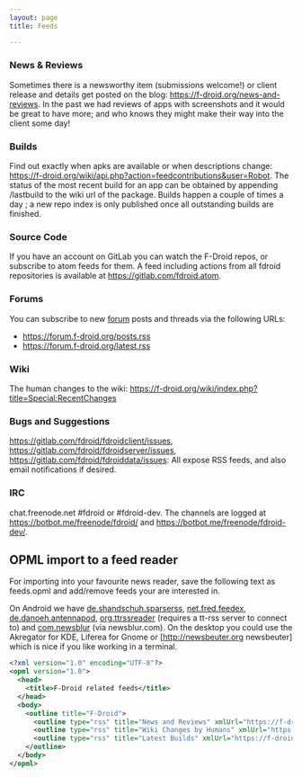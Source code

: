 ```yaml
---
layout: page
title: Feeds

---
```


### News & Reviews

Sometimes there is a newsworthy item (submissions welcome!) or client release and details get posted on the blog: <https://f-droid.org/news-and-reviews>. In the past we had reviews of apps with screenshots and it would be great to have more; and who knows they might make their way into the client some day!

### Builds

Find out exactly when apks are available or when descriptions change: <https://f-droid.org/wiki/api.php?action=feedcontributions&user=Robot>. The status of the most recent build for an app can be obtained by appending /lastbuild to the wiki url of the package. Builds happen a couple of times a day ; a new repo index is only published once all outstanding builds are finished.

### Source Code

If you have an account on GitLab you can watch the F-Droid repos, or subscribe to atom feeds for them. A feed including actions from all fdroid repositories is available at <https://gitlab.com/fdroid.atom>.

### Forums

You can subscribe to new [forum](https://forum.f-droid.org/) posts and threads via the following URLs:

- <https://forum.f-droid.org/posts.rss>
- <https://forum.f-droid.org/latest.rss>

### Wiki

The human changes to the wiki: <https://f-droid.org/wiki/index.php?title=Special:RecentChanges>

### Bugs and Suggestions

<https://gitlab.com/fdroid/fdroidclient/issues>, <https://gitlab.com/fdroid/fdroidserver/issues>, <https://gitlab.com/fdroid/fdroiddata/issues>: All expose RSS feeds, and also email notifications if desired.

### IRC

chat.freenode.net #fdroid or #fdroid-dev. The channels are logged at <https://botbot.me/freenode/fdroid/> and <https://botbot.me/freenode/fdroid-dev/>.

## OPML import to a feed reader

For importing into your favourite news reader, save the following text as feeds.opml and add/remove feeds your are interested in.

On Android we have [de.shandschuh.sparserss](https://f-droid.org/repository/browse/?fdfilter=de.shandschuh.sparserss&fdid=de.shandschuh.sparserss), [net.fred.feedex](https://f-droid.org/repository/browse/?fdfilter=net.fred.feedex&fdid=net.fred.feedex), [de.danoeh.antennapod](https://f-droid.org/repository/browse/?fdfilter=de.danoeh.antennapod&fdid=de.danoeh.antennapod), [org.ttrssreader](https://f-droid.org/repository/browse/?fdfilter=org.ttrssreader&fdid=org.ttrssreader) (requires a tt-rss server to connect to) and [com.newsblur](https://f-droid.org/repository/browse/?fdfilter=com.newsblur&fdid=com.newsblur) (via newsblur.com). On the desktop you could use the Akregator for KDE, Liferea for Gnome or [http://newsbeuter.org newsbeuter] which is nice if you like working in a terminal.

```xml
<?xml version="1.0" encoding="UTF-8"?>
<opml version="1.0">
  <head>
    <title>F-Droid related feeds</title>
  </head>
  <body>
    <outline title="F-Droid">
      <outline type="rss" title="News and Reviews" xmlUrl="https://f-droid.org/feed" htmlUrl="https://f-droid.org/news-and-reviews/"/>
      <outline type="rss" title="Wiki Changes by Humans" xmlUrl="https://f-droid.org/wiki/index.php?title=Special:RecentChanges&amp;feed=atom" htmlUrl="https://f-droid.org/wiki/page/Special:RecentChanges"/>
      <outline type="rss" title="Latest Builds" xmlUrl="https://f-droid.org/wiki/api.php?action=feedcontributions&amp;user=Robot&amp;feedformat=atom" htmlUrl="https://f-droid.org/wiki/page/Special:Contributions/Robot"/>
    </outline>
  </body>
</opml>
```
